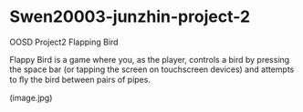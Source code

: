 # Swen20003-junzhin-project-2
OOSD Project2  Flapping Bird


Flappy Bird is a game where you, as the player, controls a bird by pressing the space bar (or tapping the screen on touchscreen devices) and attempts to ﬂy the bird between pairs of pipes.

(image.jpg)
